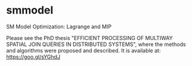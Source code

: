 # smmodel
SM Model Optimization: Lagrange and MIP

Please see the PhD thesis "EFFICIENT PROCESSING OF MULTIWAY SPATIAL JOIN QUERIES IN DISTRIBUTED SYSTEMS", where the methods and algorithms were proposed and described. It is available at: 
https://goo.gl/sYGhdJ
